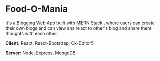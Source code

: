 
# Food-O-Mania

It's a Blogging Web App built with MERN Stack , where users can create their own blogs and can view ans react to other's blog 
and share there thoughts with each other.






**Client:** React, React-Bootstrap, Ck-Editor5

**Server:** Node, Express, MongoDB


  
